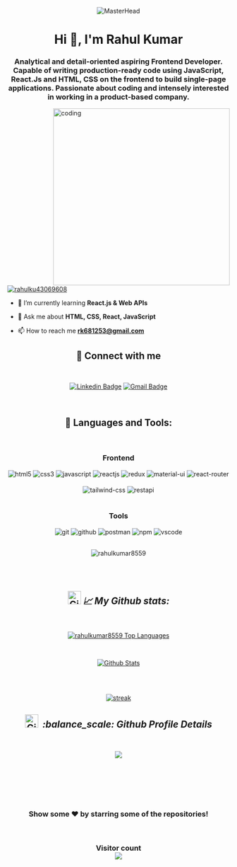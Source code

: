 <p align="center">
  <img src="https://img.freepik.com/premium-photo/web-development-coding-programming-internet-technology-business-concept_628331-833.jpg" alt="MasterHead" />
</p>

<h1 align="center">Hi 👋, I'm Rahul Kumar</h1>
<h3 align="center">Analytical and detail-oriented aspiring Frontend Developer. Capable of writing production-ready code using JavaScript, React.Js and HTML, CSS on the frontend to build single-page applications. Passionate about coding and intensely interested in working in a product-based company.</h3>
<img align="right" alt="coding" width="400" src="https://www.simontechway.com/wp-content/uploads/2020/04/dev-gif.gif" />



<p align="left"> <a href="https://twitter.com/rahulku43069608" target="blank"><img src="https://img.shields.io/twitter/follow/rahulku43069608?logo=twitter&style=for-the-badge" alt="rahulku43069608" /></a> </p>

- 🌱 I’m currently learning **React.js & Web APIs**

- 💬 Ask me about **HTML, CSS, React, JavaScript**

- 📫 How to reach me **rk681253@gmail.com**

<h2 align="center">📱 Connect with me</h2>
<br />

<div align="center">

[![Linkedin Badge](https://img.shields.io/badge/-Rahul--Kumar-blue?style=flat&logo=Linkedin&logoColor=white&link=https://www.linkedin.com/in/rahul-kumar-6b6275227/)](https://www.linkedin.com/in/rahul-kumar-6b6275227/)
[![Gmail Badge](https://img.shields.io/badge/-rahulkumar-c14438?style=flat&logo=Gmail&logoColor=white&link=mailto:rk681253@gmail.com)](mailto:rk681253@gmail.com)


</div>

<br />

<h2 align="center">🚀 Languages and Tools:</h2>
<br/>
 <div align="center"><h3 align="center">Frontend</h3>
<img src="https://img.shields.io/badge/html5-%23E34F26.svg?style=for-the-badge&logo=html5&logoColor=white" align="center" alt="html5">
<img src = "https://img.shields.io/badge/css3-%231572B6.svg?style=for-the-badge&logo=css3&logoColor=white" align="center" alt="css3">
<img src ="https://img.shields.io/badge/javascript-%23323330.svg?style=for-the-badge&logo=javascript&logoColor=%23F7DF1E" align="center" alt="javascript">
<img src="https://img.shields.io/badge/React-20232A?style=for-the-badge&logo=react&logoColor=61DAFB"  align="center" alt="reactjs" />
<img src="https://img.shields.io/badge/Redux-593D88?style=for-the-badge&logo=redux&logoColor=white"  align="center" alt="redux" />
<img src="https://img.shields.io/badge/Material%20UI-007FFF?style=for-the-badge&logo=mui&logoColor=white"  align="center" alt="material-ui"/>
 <img src="https://img.shields.io/badge/React_Router-CA4245?style=for-the-badge&logo=react-router&logoColor=white"  align="center" alt="react-router" />
<br/>
<br/>
<img src="https://img.shields.io/badge/tailwindcss-%2338B2AC.svg?style=for-the-badge&logo=tailwind-css&logoColor=white" align="center" alt="tailwind-css"/>
  <img src="https://img.shields.io/badge/rest api-%23000000.svg?style=for-the-badge&logo=flask&logoColor=white" align="center" alt="restapi"/>
  
</div>
 <br/>

 <div align="center"><h3 align="center">Tools</h3>
   <img src="https://img.shields.io/badge/netlify-%23000000.svg?style=for-the-badge&logo=netlify&logoColor=#00C7B7" align="center" alt="git"/>
<img src="https://img.shields.io/badge/GitHub-100000?style=for-the-badge&logo=github&logoColor=white"  align="center" alt="github"/>
<img src ="https://img.shields.io/badge/Postman-FF6C37?style=for-the-badge&logo=postman&logoColor=white" align="center" alt="postman">
<img src = "https://img.shields.io/badge/NPM-%23000000.svg?style=for-the-badge&logo=npm&logoColor=white" align="center" alt="npm">
   <img src="https://img.shields.io/badge/Visual%20Studio-5C2D91.svg?style=for-the-badge&logo=visual-studio&logoColor=white"  align="center" alt="vscode"/>
   <br/>
<br/>
<p align="center"> <img src="https://komarev.com/ghpvc/?username=rahulkumar8559&label=Profile%20views&color=0e75b6&style=flat" alt="rahulkumar8559" /> </p>
<br/>
<br/>
<h2 align="center"><img src="https://media.giphy.com/media/W5eoZHPpUx9sapR0eu/giphy.gif" width="30px" alt="Git"/>&nbsp;<i><b>📈 My Github stats:</b></i> </h2>
   <br/>   
 <p align="center">      
  <a href="https://github.com/rahulkumar8559/github-readme-stats"><img alt="rahulkumar8559 Top Languages" src="https://github-readme-stats.vercel.app/api/top-langs/?username=rahulkumar8559&langs_count=8&count_private=true&layout=compact&theme=react&hide_border=true&bg_color=0D1117" /></a>
      </p>      
     <br/>
     <p align="center">                                                                                                 
    <a href="https://github.com/rahulkumar8559/github-readme-stats"><img alt=" Github Stats" src="https://github-readme-stats.vercel.app/api?username=rahulkumar8559&show_icons=true&locale=en&theme=react&hide_border=true&bg_color=0D1117" alt="rahulkumar8559" /></a>
    </p>
  <br/>
  <br/>
   <p align="center">
    <a href="https://github.com/rahulkumar8559/github-readme-streak-stats">
        <img title="🔥 Get streak stats for your profile at git.io/streak-stats" alt=" streak" src="https://github-readme-streak-stats.herokuapp.com/?user=rahulkumar8559&hide_border=true&theme=react&hide_border=true&bg_color=0D1117"/>
    </a>
</p>

  

<!-- -------------------------- -->
<h2 align="center"><img src="https://media.giphy.com/media/W5eoZHPpUx9sapR0eu/giphy.gif" width="30px" alt="Git"/>&nbsp;<i><b> :balance_scale: Github Profile Details</b></i> </h2>
   <br/>  

<p align="center">      
<a href="https://github.com/rahulkumar8559">
<img src="https://github-profile-summary-cards.vercel.app/api/cards/profile-details?username=rahulkumar8559&theme=radical" />
</a>
      </p>      
     <br/>
<p align="center" ><img src="https://github-profile-trophy.vercel.app/?username=rahulkumar8559&theme=vue" alt=""/> </p>
</p>

  <br/>

<br/>
<h3 align="center">
 Show some ❤️ by starring some of the repositories!
</h3>
<br>

<h3 align="center"> 
  Visitor count <br>
  <img src="https://profile-counter.glitch.me/rahulkumar8559/count.svg" />
</h3>
